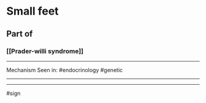 # Small feet
## Part of
### [[Prader-willi syndrome]]

---
Mechanism
Seen in: #endocrinology #genetic 

---


---
#sign 
